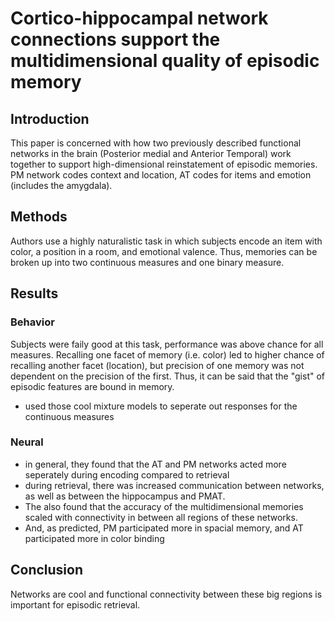 # Cortico-hippocampal network connections support the multidimensional quality of episodic memory

## Introduction
This paper is concerned with how two previously described functional networks in the brain (Posterior medial and Anterior Temporal) work together to support high-dimensional reinstatement of episodic memories. PM network codes context and location, AT codes for items and emotion (includes the amygdala).

## Methods
Authors use a highly naturalistic task in which subjects encode an item with color, a position in a room, and emotional valence. Thus, memories can be broken up into two continuous measures and one binary measure. 

## Results
### Behavior
Subjects were faily good at this task, performance was above chance for all measures. Recalling one facet of memory (i.e. color) led to higher chance of recalling another facet (location), but precision of one memory was not dependent on the precision of the first. Thus, it can be said that the "gist" of episodic features are bound in memory.

- used those cool mixture models to seperate out responses for the continuous measures

### Neural

- in general, they found that the AT and PM networks acted more seperately during encoding compared to retrieval
- during retrieval, there was increased communication between networks, as well as between the hippocampus and PMAT.
- The also found that the accuracy of the multidimensional memories scaled with connectivity in between all regions of these networks.
- And, as predicted, PM participated more in spacial memory, and AT participated more in color binding

## Conclusion
Networks are cool and functional connectivity between these big regions is important for episodic retrieval.

